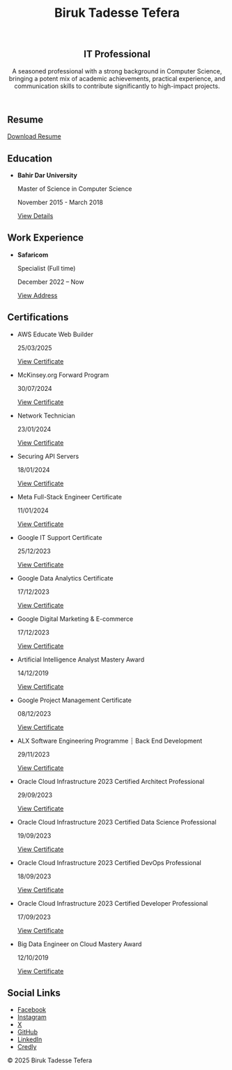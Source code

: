 <!DOCTYPE html>
<html lang="en">
<head>
  <meta charset="UTF-8" />
  <meta name="viewport" content="width=device-width, initial-scale=1.0"/>
 </head>
<body>
  <header>
    <div class="profile">
      <h1>Biruk Tadesse Tefera</h1>
      <br/>
      <h2>IT Professional</h2>
    </div>
    <p>A seasoned professional with a strong background in Computer Science, bringing a potent mix of academic achievements, practical experience, and communication skills to contribute significantly to high-impact projects.</p>
  </header>

  <section>
    <h2>Resume</h2>
    <div>
      <a href="https://drive.google.com/file/d/1G2s_ORqmyxKe3Y0ufdalMg6H0L2XCzGF/view?usp=sharing" class="download-resume" target="_blank" download>Download Resume</a>
    </div>
  </section>

  <section>
    <h2>Education</h2>
    <ul class="edu-list">
      <li>
        <div>
          <strong>Bahir Dar University</strong>
          <p>Master of Science in Computer Science</p>
          <p>November 2015 - March 2018</p>
          <a href="https://studentportal.bdu.edu.et/GraduatedStudents" class="edu-link" target="_blank">View Details</a>
        </div>
      </li>
    </ul>
  </section>

  <section>
    <h2>Work Experience</h2>
    <ul class="work-list">
      <li>
        <div>
          <strong>Safaricom</strong>
          <p>Specialist (Full time)</p>
          <p>December 2022 – Now</p>
          <a href="https://safaricom.et/" class="work-link" target="_blank">View Address</a>
        </div>
      </li>
    </ul>
  </section>

  <section>
    <h2>Certifications</h2>
    <ul class="cert-list">
      <li>
        <div>
          <p>AWS Educate Web Builder</p>
          <p>25/03/2025</p>
        </div>
        <a href="https://www.credly.com/badges/28234d8e-b5a6-48e2-bfcb-eab2e4752393" class="cert-link" target="_blank">View Certificate</a>
      </li>
      <li>
        <div>
          <p>McKinsey.org Forward Program</p>
          <p>30/07/2024</p>
        </div>
        <a href="https://www.credly.com/badges/bf3e12e5-22e0-474e-8262-3ca74061e5f9" class="cert-link" target="_blank">View Certificate</a>
      </li>
      <li>
        <div>
          <p>Network Technician</p>
          <p>23/01/2024</p>
        </div>
        <a href="https://www.credly.com/badges/6a8be9bc-5ba9-40a7-bd0a-ebd18a4075f1/public_url" class="cert-link" target="_blank">View Certificate</a>
      </li>
      <li>
        <div>
          <p>Securing API Servers</p>
          <p>18/01/2024</p>
        </div>
        <a href="https://www.credly.com/badges/8c0c7fe9-6c13-4097-8e1b-effb65065451/public_url" class="cert-link" target="_blank">View Certificate</a>
      </li>
      <li>
        <div>
          <p>Meta Full-Stack Engineer Certificate</p>
          <p>11/01/2024</p>
        </div>
        <a href="https://www.credly.com/badges/98f07028-044a-4b02-8cbc-2b0c6193b0e9/public_url" class="cert-link" target="_blank">View Certificate</a>
      </li>
      <li>
        <div>
          <p>Google IT Support Certificate</p>
          <p>25/12/2023</p>
        </div>
        <a href="https://www.credly.com/badges/8fcf9f8c-04f1-4d6d-98b2-b138fb151272/public_url" class="cert-link" target="_blank">View Certificate</a>
      </li>
      <li>
        <div>
          <p>Google Data Analytics Certificate</p>
          <p>17/12/2023</p>
        </div>
        <a href="https://www.credly.com/badges/27c1b82e-e1b7-4681-9c5b-4e5ffe97d72c/public_url" class="cert-link" target="_blank">View Certificate</a>
      </li>
      <li>
        <div>
          <p>Google Digital Marketing & E-commerce</p>
          <p>17/12/2023</p>
        </div>
        <a href="https://www.credly.com/badges/233b52cd-6c7c-401d-aaab-f75d00dbc4fe/public_url" class="cert-link" target="_blank">View Certificate</a>
      </li>
      <li>
        <div>
          <p>Artificial Intelligence Analyst Mastery Award</p>
          <p>14/12/2019</p>
        </div>
        <a href="https://www.credly.com/badges/0e13a1b3-ff97-49d0-81f1-a8e249a14645/public_url" class="cert-link" target="_blank">View Certificate</a>
      </li>
      <li>
        <div>
          <p>Google Project Management Certificate</p>
          <p>08/12/2023</p>
        </div>
        <a href="https://www.credly.com/badges/3a52fe9f-da36-493e-8f18-c1b89b5d198d/public_url" class="cert-link" target="_blank">View Certificate</a>
      </li>
      <li>
        <div>
          <p>ALX Software Engineering Programme ┊ Back End Development</p>
          <p>29/11/2023</p>
        </div>
        <a href="https://intranet.alxswe.com/certificates/fRr63TxcFC" class="cert-link" target="_blank">View Certificate</a>
      </li>
      <li>
        <div>
          <p>Oracle Cloud Infrastructure 2023 Certified Architect Professional</p>
          <p>29/09/2023</p>
        </div>
        <a href="https://catalog-education.oracle.com/pls/certview/sharebadge?id=C298C28BC33BF5AD91405818FFC6F5EBD75E8610002F040D650086BA8715E00E" class="cert-link" target="_blank">View Certificate</a>
      </li>
      <li>
        <div>
          <p>Oracle Cloud Infrastructure 2023 Certified Data Science Professional</p>
          <p>19/09/2023</p>
        </div>
        <a href="https://catalog-education.oracle.com/pls/certview/sharebadge?id=CABE57EB0CBE8F34A57229DCAA6B7652225DF6C200776FF432BD862CB84A24C0" class="cert-link" target="_blank">View Certificate</a>
      </li>
      <li>
        <div>
          <p>Oracle Cloud Infrastructure 2023 Certified DevOps Professional</p>
          <p>18/09/2023</p>
        </div>
        <a href="https://catalog-education.oracle.com/pls/certview/sharebadge?id=C6AE2F0EAE290EC8B92EEB75F4BFC51F5FA95CD86D427B0FF00316E5E57CDE13" class="cert-link" target="_blank">View Certificate</a>
      </li>
      <li>
        <div>
          <p>Oracle Cloud Infrastructure 2023 Certified Developer Professional</p>
          <p>17/09/2023</p>
        </div>
        <a href="https://catalog-education.oracle.com/pls/certview/sharebadge?id=25B4C4B4E9D8C72AF9D3FF320105A456296A4D84D987AF7B2BB50A46199FA10E" class="cert-link" target="_blank">View Certificate</a>
      </li>
      <li>
        <div>
          <p>Big Data Engineer on Cloud Mastery Award</p>
          <p>12/10/2019</p>
        </div>
        <a href="https://www.credly.com/badges/58be4851-64ef-49f7-8c28-22157fec52eb/public_url" class="cert-link" target="_blank">View Certificate</a>
      </li>
    </ul>
</section>

  <section>
    <h2>Social Links</h2>
    <ul class="social-list">
      <li><a href="https://www.facebook.com/biruk.tadesse.tefera" target="_blank">Facebook</a></li>
      <li><a href="https://www.instagram.com/biruk.t.tefera/" target="_blank">Instagram</a></li>
      <li><a href="https://x.com/biruk_t_tefera" target="_blank">X</a></li>
      <li><a href="https://github.com/biruk-tadesse" target="_blank">GitHub</a></li>
      <li><a href="https://www.linkedin.com/in/biruktadesse/" target="_blank">LinkedIn</a></li>
      <li><a href="https://www.credly.com/users/biruk.tadesse" target="_blank">Credly</a></li>
    </ul>
  </section>
  <footer>
    <p>&copy; 2025 Biruk Tadesse Tefera</p>
  </footer>
</body>
</html>